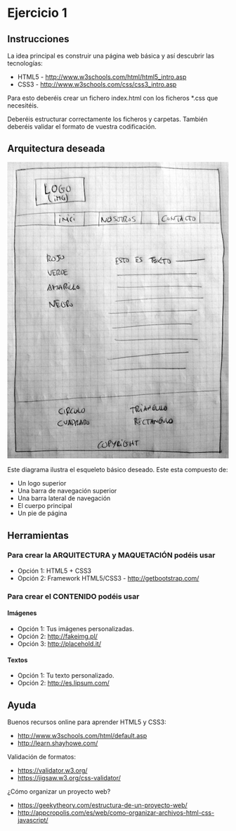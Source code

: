 # Ejercicio 1

## Instrucciones

La idea principal es construir una página web básica y así descubrir las tecnologías:

* HTML5 - http://www.w3schools.com/html/html5_intro.asp
* CSS3 - http://www.w3schools.com/css/css3_intro.asp

Para esto deberéis crear un fichero index.html con los ficheros *.css que necesitéis.

Deberéis estructurar correctamente los ficheros y carpetas. También deberéis validar el formato de vuestra codificación.

## Arquitectura deseada

![Esqueleto](skeleton.jpg)

Este diagrama ilustra el esqueleto básico deseado. Este esta compuesto de:

* Un logo superior
* Una barra de navegación superior
* Una barra lateral de navegación
* El cuerpo principal
* Un pie de página

## Herramientas

### Para crear la ARQUITECTURA y MAQUETACIÓN podéis usar

* Opción 1: HTML5 + CSS3
* Opción 2: Framework HTML5/CSS3 - http://getbootstrap.com/

### Para crear el CONTENIDO podéis usar

#### Imágenes

* Opción 1: Tus imágenes personalizadas.
* Opción 2: http://fakeimg.pl/
* Opción 3: http://placehold.it/

#### Textos

* Opción 1: Tu texto personalizado.
* Opción 2: http://es.lipsum.com/

## Ayuda

Buenos recursos online para aprender HTML5 y CSS3:

* http://www.w3schools.com/html/default.asp
* http://learn.shayhowe.com/

Validación de formatos:

* https://validator.w3.org/
* https://jigsaw.w3.org/css-validator/

¿Cómo organizar un proyecto web?

* https://geekytheory.com/estructura-de-un-proyecto-web/
* http://appcropolis.com/es/web/como-organizar-archivos-html-css-javascript/
